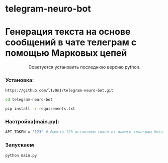 # telegram-neuro-bot
<h1>Генерация текста на основе сообщений в чате телеграм с помощью Марковых цепей</h1>


<p align="center">Советуется установить последнюю версию python.
  
### Установка:
```sh
https://github.com/l1v0n1/telegram-neuro-bot.git

cd telegram-neuro-bot

pip install -r requirements.txt
```
### Настройка(main.py):

```sh
API_TOKEN = '123' # Вместо 123 вставляем токен от вашего телеграм бота
```

### Запускаем
```sh
python main.py
```
